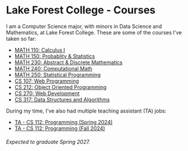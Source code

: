 # Lake Forest College - Courses

I am a Computer Science major, with minors in Data Science and Mathematics, at Lake Forest College. These are some of the courses I've taken so far:

- [MATH 110: Calculus I](https://github.com/SepehrAkbari/LFC-courses/tree/main/MATH-110)
- [MATH 150: Probablity & Statistics](https://github.com/SepehrAkbari/LFC-courses/tree/main/MATH-150)
- [MATH 230: Abstract & Discrete Mathematics](https://github.com/SepehrAkbari/LFC-courses/tree/main/MATH-230)
- [MATH 240: Computational Math](https://github.com/SepehrAkbari/LFC-courses/tree/main/CSCI-240)
- [MATH 250: Statistical Programming](https://github.com/SepehrAkbari/LFC-courses/tree/main/MATH-250)
- [CS 107: Web Programming](https://github.com/SepehrAkbari/LFC-courses/tree/main/CSCI-107)
- [CS 212: Object Oriented Programming](https://github.com/SepehrAkbari/LFC-courses/tree/main/CSCI-212)
- [CS 270: Web Development](https://github.com/SepehrAkbari/LFC-courses/tree/main/CSCI-270)
- [CS 317: Data Structures and Algorithms](https://github.com/SepehrAkbari/LFC-courses/tree/main/CSCI-317)

During my time, I've also had multiple teaching assistant (TA) jobs:

- [TA - CS 112: Programming (Spring 2024)](https://github.com/SepehrAkbari/LFC-courses/tree/main/Teaching%20Assistant/TA-112-Fall2024)
- [TA - CS 112: Programming (Fall 2024)](https://github.com/SepehrAkbari/LFC-courses/tree/main/Teaching%20Assistant/TA-112-Spring2024)

###### Expected to graduate Spring 2027.
